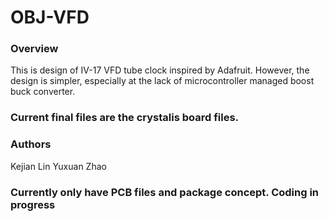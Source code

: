 # OBJ-VFD

### Overview
This is design of IV-17 VFD tube clock inspired by Adafruit. However, the design is simpler, especially at the lack of microcontroller managed boost buck converter.

### Current final files are the crystalis board files. 

### Authors
Kejian Lin
Yuxuan Zhao

### Currently only have PCB files and package concept. Coding in progress
